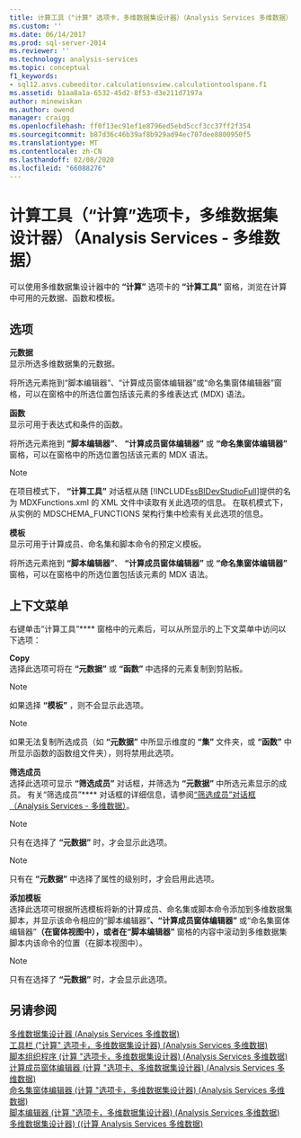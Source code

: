 ```yaml
---
title: 计算工具（"计算" 选项卡，多维数据集设计器）（Analysis Services 多维数据） |Microsoft Docs
ms.custom: ''
ms.date: 06/14/2017
ms.prod: sql-server-2014
ms.reviewer: ''
ms.technology: analysis-services
ms.topic: conceptual
f1_keywords:
- sql12.asvs.cubeeditor.calculationsview.calculationtoolspane.f1
ms.assetid: b1aa8a1a-6532-45d2-8f53-d3e211d7197a
author: minewiskan
ms.author: owend
manager: craigg
ms.openlocfilehash: ff0f13ec91ef1e8796ed5ebd5ccf3cc37ff2f354
ms.sourcegitcommit: b87d36c46b39af8b929ad94ec707dee8800950f5
ms.translationtype: MT
ms.contentlocale: zh-CN
ms.lasthandoff: 02/08/2020
ms.locfileid: "66088276"
---
```

# <a name="calculation-tools-calculations-tab-cube-designer-analysis-services---multidimensional-data"></a>计算工具（“计算”选项卡，多维数据集设计器）（Analysis Services - 多维数据）
  可以使用多维数据集设计器中的 **“计算”** 选项卡的 **“计算工具”** 窗格，浏览在计算中可用的元数据、函数和模板。  
  
## <a name="options"></a>选项  
 **元数据**  
 显示所选多维数据集的元数据。  
  
 将所选元素拖到“脚本编辑器”、“计算成员窗体编辑器”或“命名集窗体编辑器”窗格，可以在窗格中的所选位置包括该元素的多维表达式 (MDX) 语法。  
  
 **函数**  
 显示可用于表达式和条件的函数。  
  
 将所选元素拖到 **“脚本编辑器”**、 **“计算成员窗体编辑器”** 或 **“命名集窗体编辑器”** 窗格，可以在窗格中的所选位置包括该元素的 MDX 语法。  
  
> [!NOTE]  
>  在项目模式下， **“计算工具”** 对话框从随 [!INCLUDE[ssBIDevStudioFull](../includes/ssbidevstudiofull-md.md)]提供的名为 MDXFunctions.xml 的 XML 文件中读取有关此选项的信息。 在联机模式下，从实例的 MDSCHEMA_FUNCTIONS 架构行集中检索有关此选项的信息。  
  
 **模板**  
 显示可用于计算成员、命名集和脚本命令的预定义模板。  
  
 将所选元素拖到 **“脚本编辑器”**、 **“计算成员窗体编辑器”** 或 **“命名集窗体编辑器”** 窗格，可以在窗格中的所选位置包括该元素的 MDX 语法。  
  
## <a name="context-menu"></a>上下文菜单  
 右键单击“计算工具”**** 窗格中的元素后，可以从所显示的上下文菜单中访问以下选项：  
  
 **Copy**  
 选择此选项可将在 **“元数据”** 或 **“函数”** 中选择的元素复制到剪贴板。  
  
> [!NOTE]  
>  如果选择 **“模板”** ，则不会显示此选项。  
  
> [!NOTE]  
>  如果无法复制所选成员（如 **“元数据”** 中所显示维度的 **“集”** 文件夹，或 **“函数”** 中所显示函数的函数组文件夹），则将禁用此选项。  
  
 **筛选成员**  
 选择此选项可显示 **“筛选成员”** 对话框，并筛选为 **“元数据”** 中所选元素显示的成员。 有关“筛选成员”**** 对话框的详细信息，请参阅[“筛选成员”对话框（Analysis Services - 多维数据）](filter-members-dialog-box-analysis-services-multidimensional-data.md)。  
  
> [!NOTE]  
>  只有在选择了 **“元数据”** 时，才会显示此选项。  
  
> [!NOTE]  
>  只有在 **“元数据”** 中选择了属性的级别时，才会启用此选项。  
  
 **添加模板**  
 选择此选项可根据所选模板将新的计算成员、命名集或脚本命令添加到多维数据集脚本，并显示该命令相应的“脚本编辑器”****、“计算成员窗体编辑器”**** 或“命名集窗体编辑器”****（在窗体视图中），或者在“脚本编辑器”**** 窗格的内容中滚动到多维数据集脚本内该命令的位置（在脚本视图中）。  
  
> [!NOTE]  
>  只有在选择了 **“元数据”** 时，才会显示此选项。  
  
## <a name="see-also"></a>另请参阅  
 [多维数据集设计器 &#40;Analysis Services 多维数据&#41;](cube-designer-analysis-services-multidimensional-data.md)   
 [工具栏 &#40;"计算" 选项卡，多维数据集设计器&#41; &#40;Analysis Services 多维数据&#41;](toolbar-calculations-tab-cube-designer-analysis-services-multidimensional-data.md)   
 [脚本组织程序 &#40;计算 "选项卡，多维数据集设计器&#41; &#40;Analysis Services 多维数据&#41;](script-organizer-cube-designer-analysis-services-multidimensional-data.md)   
 [计算成员窗体编辑器 &#40;计算 "选项卡、多维数据集设计器&#41; &#40;Analysis Services 多维数据&#41;](calculated-member-form-editor-cube-designer-analysis-services-multidimensional-data.md)   
 [命名集窗体编辑器 &#40;计算 "选项卡，多维数据集设计器&#41; &#40;Analysis Services 多维数据&#41;](named-set-form-editor-cube-designer-analysis-services-multidimensional-data.md)   
 [脚本编辑器 &#40;计算 "选项卡，多维数据集设计器&#41; &#40;Analysis Services 多维数据&#41;](script-editor-calculations-cube-designer-analysis-services-multidimensional-data.md)   
 [多维数据集设计器&#41; &#40;&#40;计算 Analysis Services 多维数据&#41;](calculations-cube-designer-analysis-services-multidimensional-data.md)  
  
  

